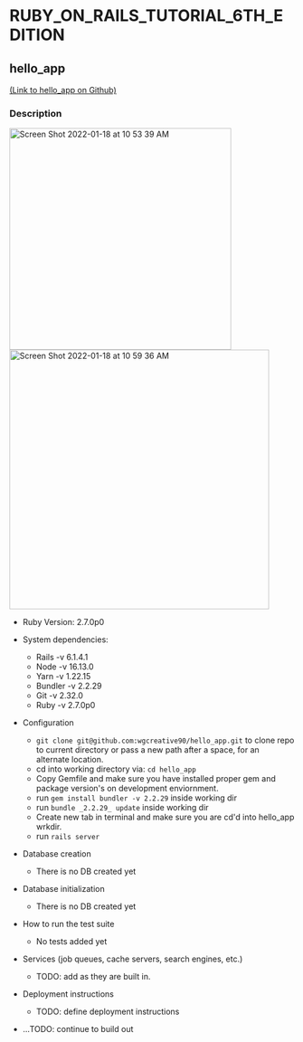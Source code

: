# RUBY_ON_RAILS_TUTORIAL_6TH_EDITION
## hello_app 
<a href='http://github.com/wgcreative90/hello_app' text="(Link to hello_app on Github)">(Link to hello_app on Github)</a>
### Description
<img width="392" alt="Screen Shot 2022-01-18 at 10 53 39 AM" src="https://user-images.githubusercontent.com/94640109/149971656-c24fb96f-e2e0-43e4-88d5-358d187a7443.png">

<img width="459" alt="Screen Shot 2022-01-18 at 10 59 36 AM" src="https://user-images.githubusercontent.com/94640109/149973017-12a1662c-4b3e-42b1-84ce-3691900c1ec5.png">


* Ruby Version: 2.7.0p0

* System dependencies: 
    - Rails -v 6.1.4.1
    - Node -v 16.13.0
    - Yarn -v 1.22.15
    - Bundler -v 2.2.29
    - Git -v 2.32.0
    - Ruby -v 2.7.0p0

* Configuration
    - `git clone git@github.com:wgcreative90/hello_app.git` to clone repo to current directory or pass a new path after a space, for an alternate location.
    - cd into working directory via: `cd hello_app`
    - Copy Gemfile and make sure you have installed proper gem and package version's on          development enviornment. 
    - run `gem install bundler -v 2.2.29` inside working dir
    - run `bundle _2.2.29_ update` inside working dir
    - Create new tab in terminal and make sure you are cd'd into hello_app wrkdir.
    - run `rails server`

* Database creation
    - There is no DB created yet

* Database initialization
    - There is no DB created yet

* How to run the test suite
    - No tests added yet

* Services (job queues, cache servers, search engines, etc.)
    - TODO: add as they are built in.

* Deployment instructions
    - TODO: define deployment instructions

* ...TODO: continue to build out
